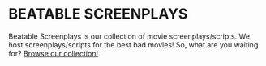 # BEATABLE SCREENPLAYS
Beatable Screenplays is our collection of movie screenplays/scripts. We host screenplays/scripts for the best bad movies! So, what are you waiting for?
[Browse our collection!](https://beatablemeat.github.io/screenplays)